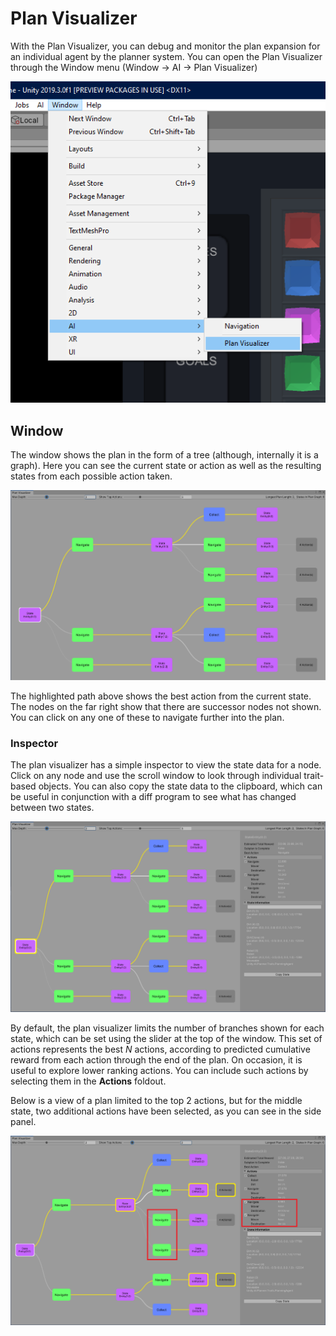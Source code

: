 # Plan Visualizer

With the Plan Visualizer, you can debug and monitor the plan expansion for an individual agent by the planner system. You can open the Plan Visualizer through the Window menu (Window -> AI -> Plan Visualizer)

![Show Plan Visualizer](images/ShowPlanVisualizer.png)


## Window

The window shows the plan in the form of a tree (although, internally it is a graph). Here you can see the current state or action as well as the resulting states from each possible action taken.

![Window](images/PlanVisualizer.png)

The highlighted path above shows the best action from the current state. The nodes on the far right show that there are successor nodes not shown. You can click on any one of these to navigate further into the plan.

### Inspector

The plan visualizer has a simple inspector to view the state data for a node. Click on any node and use the scroll window to look through individual trait-based objects. You can also copy the state data to the clipboard, which can be useful in conjunction with a diff program to see what has changed between two states.

![Inspector](images/PlanVisualizerInspector.png)


By default, the plan visualizer limits the number of branches shown for each state, which can be set using the slider at the top of the window. This set of actions represents the best *N* actions, according to predicted cumulative reward from each action through the end of the plan. On occasion, it is useful to explore lower ranking actions. You can include such actions by selecting them in the **Actions** foldout. 

Below is a view of a plan limited to the top 2 actions, but for the middle state, two additional actions have been selected, as you can see in the side panel. 

![Inspector](images/PlanVisualizerManuallyAddActions.png)
